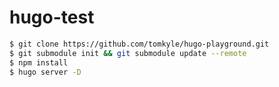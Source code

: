 # hugo-test

```bash
$ git clone https://github.com/tomkyle/hugo-playground.git
$ git submodule init && git submodule update --remote 
$ npm install
$ hugo server -D
```


